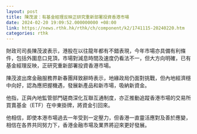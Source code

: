 ```yaml
---
layout: post
title: 陳茂波：有基金經理反映正研究重新部署投資香港市場
date: 2024-02-20 19:09:52.000000000 +08:00
link: https://news.rthk.hk/rthk/ch/component/k2/1741115-20240220.htm
categories: rthk
---
```


財政司司長陳茂波表示，港股在以往龍年都有不錯表現，今年市場亦具備有利條件，包括外圍息口見頂，市場對減息時間及速度仍看法不一，但大方向明確，已有基金經理反映，正研究重新部署投資香港市場。

陳茂波出席金融服務界新春團拜致辭時表示，地緣政局仍面對挑戰，但內地經濟穩中向好，認為應把握機遇，發展新產品和新市場，吸納新資金。

他指，正與內地監管部門磋商深化互聯互通制度，亦正推動追蹤香港市場的交易所買賣基金（ETF）在中東掛牌，將資金引回來。

他相信，即使本港市場過去一年受到一定壓力，但香港一直靈活應對及善於應變，相信在各界共同努力下，香港金融市場及業界將迎來更好發展。
